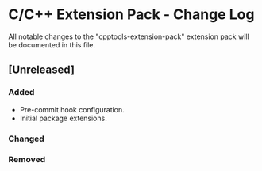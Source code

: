 # C/C++ Extension Pack - Change Log

All notable changes to the "cpptools-extension-pack" extension pack will be documented in this file.

## [Unreleased]

### Added

- Pre-commit hook configuration.
- Initial package extensions.

### Changed

### Removed
